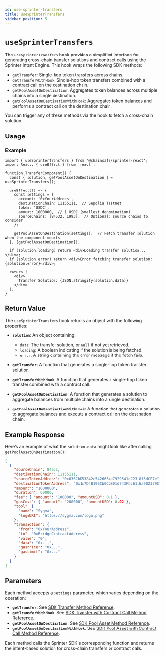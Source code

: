 ```yaml
---
id: use-sprinter-transfers
title: useSprinterTransfers
sidebar_position: 5
---
```


# `useSprinterTransfers`

The `useSprinterTransfers` hook provides a simplified interface for generating cross-chain transfer solutions and contract calls using the Sprinter Intent Engine. This hook wraps the following SDK methods:

- `getTransfer`: Single-hop token transfers across chains.
- `getTransferWithHook`: Single-hop token transfers combined with a contract call on the destination chain.
- `getPoolAssetOnDestination`: Aggregates token balances across multiple chains into a single destination.
- `getPoolAssetOnDestinationWithHook`: Aggregates token balances and performs a contract call on the destination chain.

You can trigger any of these methods via the hook to fetch a cross-chain solution.

## Usage

### Example

```tsx
import { useSprinterTransfers } from '@chainsafe/sprinter-react';
import React, { useEffect } from 'react';

function TransferComponent() {
  const { solution, getPoolAssetOnDestination } = useSprinterTransfers();

  useEffect(() => {
    const settings = {
      account: '0xYourAddress',
      destinationChain: 11155111,  // Sepolia Testnet
      token: 'USDC',
      amount: 1000000,  // 1 USDC (smallest denomination)
      sourceChains: [84532, 1993],  // Optional: source chains to consider
    };

    getPoolAssetOnDestination(settings);  // Fetch transfer solution when the component mounts
  }, [getPoolAssetOnDestination]);

  if (solution.loading) return <div>Loading transfer solution...</div>;
  if (solution.error) return <div>Error fetching transfer solution: {solution.error}</div>;

  return (
    <div>
      Transfer Solution: {JSON.stringify(solution.data)}
    </div>
  );
}
```

## Return Value

The `useSprinterTransfers` hook returns an object with the following properties:

- **`solution`**: An object containing:
  - `data`: The transfer solution, or `null` if not yet retrieved.
  - `loading`: A boolean indicating if the solution is being fetched.
  - `error`: A string containing the error message if the fetch fails.

- **`getTransfer`**: A function that generates a single-hop token transfer solution.
- **`getTransferWithHook`**: A function that generates a single-hop token transfer combined with a contract call.
- **`getPoolAssetOnDestination`**: A function that generates a solution to aggregate balances from multiple chains into a single destination.
- **`getPoolAssetOnDestinationWithHook`**: A function that generates a solution to aggregate balances and execute a contract call on the destination chain.

## Example Response

Here’s an example of what the `solution.data` might look like after calling `getPoolAssetOnDestination()`:

```json
[
  {
    "sourceChain": 84532,
    "destinationChain": 11155111,
    "sourceTokenAddress": "0x036CbD53842c5426634e7929541eC2318f3dCF7e",
    "destinationTokenAddress": "0x1c7D4B196Cb0C7B01d743Fbc6116a902379C7238",
    "amount": "1000000",
    "duration": 60000,
    "fee": { "amount": "100000", "amountUSD": 0.1 },
    "gasCost": { "amount": "200000", "amountUSD": 0.02 },
    "tool": {
      "name": "Sygma",
      "logoURI": "https://sygma.com/logo.png"
    },
    "transaction": {
      "from": "0xYourAddress",
      "to": "0xBridgeContractAddress",
      "value": "0",
      "data": "0x...",
      "gasPrice": "0x...",
      "gasLimit": "0x..."
    }
  }
]
```

## Parameters

Each method accepts a `settings` parameter, which varies depending on the operation:

- **`getTransfer`**: See [SDK Transfer Method Reference](../../sdk/methods-reference/transfer/transfer).
- **`getTransferWithHook`**: See [SDK Transfer with Contract Call Method Reference](../../sdk/methods-reference/transfer/transfer-with-hook).
- **`getPoolAssetOnDestination`**: See [SDK Pool Asset Method Reference](../../sdk/methods-reference/pool-asset-on-destination/pool-asset-on-destination).
- **`getPoolAssetOnDestinationWithHook`**: See [SDK Pool Asset with Contract Call Method Reference](../../sdk/methods-reference/pool-asset-on-destination/pool-asset-on-destination-with-hook).

Each method calls the Sprinter SDK's corresponding function and returns the intent-based solution for cross-chain transfers or contract calls.
